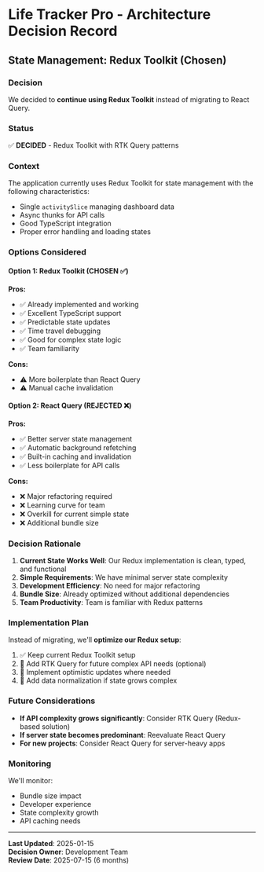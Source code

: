 # Life Tracker Pro - Architecture Decision Record

## State Management: Redux Toolkit (Chosen)

### Decision
We decided to **continue using Redux Toolkit** instead of migrating to React Query.

### Status
✅ **DECIDED** - Redux Toolkit with RTK Query patterns

### Context
The application currently uses Redux Toolkit for state management with the following characteristics:
- Single `activitySlice` managing dashboard data
- Async thunks for API calls
- Good TypeScript integration
- Proper error handling and loading states

### Options Considered

#### Option 1: Redux Toolkit (CHOSEN ✅)
**Pros:**
- ✅ Already implemented and working
- ✅ Excellent TypeScript support
- ✅ Predictable state updates
- ✅ Time travel debugging
- ✅ Good for complex state logic
- ✅ Team familiarity

**Cons:**
- ⚠️ More boilerplate than React Query
- ⚠️ Manual cache invalidation

#### Option 2: React Query (REJECTED ❌)
**Pros:**
- ✅ Better server state management
- ✅ Automatic background refetching
- ✅ Built-in caching and invalidation
- ✅ Less boilerplate for API calls

**Cons:**
- ❌ Major refactoring required
- ❌ Learning curve for team
- ❌ Overkill for current simple state
- ❌ Additional bundle size

### Decision Rationale

1. **Current State Works Well**: Our Redux implementation is clean, typed, and functional
2. **Simple Requirements**: We have minimal server state complexity
3. **Development Efficiency**: No need for major refactoring
4. **Bundle Size**: Already optimized without additional dependencies
5. **Team Productivity**: Team is familiar with Redux patterns

### Implementation Plan

Instead of migrating, we'll **optimize our Redux setup**:

1. ✅ Keep current Redux Toolkit setup
2. 🔄 Add RTK Query for future complex API needs (optional)
3. 🔄 Implement optimistic updates where needed
4. 🔄 Add data normalization if state grows complex

### Future Considerations

- **If API complexity grows significantly**: Consider RTK Query (Redux-based solution)
- **If server state becomes predominant**: Reevaluate React Query
- **For new projects**: Consider React Query for server-heavy apps

### Monitoring

We'll monitor:
- Bundle size impact
- Developer experience
- State complexity growth
- API caching needs

---

**Last Updated**: 2025-01-15  
**Decision Owner**: Development Team  
**Review Date**: 2025-07-15 (6 months)